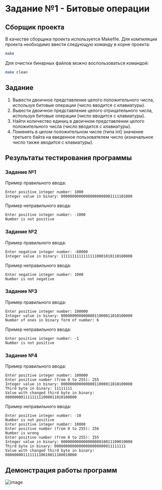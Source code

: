 # Задание №1 - Битовые операции
## Сборщик проекта
В качестве сборщика проекта используется Makefile. Для компиляции проекта необходимо ввести следующую команду в корне проекта:
``` bash
make
```

Для очистки бинарных файлов можно воспользоваться командой:
``` bash
make clean
```

## Задание
1. Вывести двоичное представление целого положительного числа, используя битовые операции (число вводится с клавиатуры).
2. Вывести двоичное представление целого отрицательного числа, используя битовые операции (число вводится с клавиатуры).
3. Найти количество единиц в двоичном представлении целого положительного числа (число вводится с клавиатуры).
4. Поменять в целом положительном числе (типа int) значение третьего байта на введенное пользователем число (изначальное число также вводится с клавиатуры).

## Результаты тестирования программы
### Задание №1
Пример правильного ввода:
```
Enter positive integer number: 1000
Integer value in binary: 00000000000000000000001111101000
```

Пример неправильного ввода:
```
Enter positive integer number: -1000
Number is not positive
```
### Задание №2
Пример правильного ввода:
```
Enter negative integer number: -60000
Integer value in binary: 11111111111111110001010110100000
```

Пример неправильного ввода:
```
Enter negative integer number: 1000
Number is not negative
```
### Задание №3
Пример правильного ввода:
```
Enter positive integer number: 100000
Integer value in binary: 00000000000000011000011010100000
Number of ones in binary form of number: 6
```

Пример неправильного ввода:
```
Enter positive integer number: -1  
Number is not positive
```
### Задание №4
Пример правильного ввода:
```
Enter positive integer number: 100000
Enter positive number (from 0 to 255): 255
Integer value in binary: 00000000000000011000011010100000
Third byte in binary: 11111111
Value with changed third byte in binary: 00000000111111111000011010100000
```

Пример неправильного ввода:
```
Enter positive integer number: -10
Number is not positive
Enter positive integer number: 10000
Enter positive number (from 0 to 255): 256
Number is wrong
Enter positive number (from 0 to 255): 255
Integer value in binary: 00000000000000000010011100010000
Third byte in binary: 00000000000000000000000011111111
Value with changed third byte in binary: 00000000111111110010011100010000
```

## Демонстрация работы программ
![image](https://github.com/EltexHomework/BitOperations/assets/70006380/48a09f8b-23e0-473c-822e-a86880a078ba)

